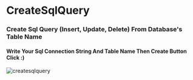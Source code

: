 # CreateSqlQuery
### Create Sql Query (Insert, Update, Delete) From Database's Table Name

#### Write Your Sql Connection String And Table Name Then Create Button Click :) 

![createsqlquery](https://user-images.githubusercontent.com/12509659/48017930-97753e80-e140-11e8-92db-62c91b875733.png)
